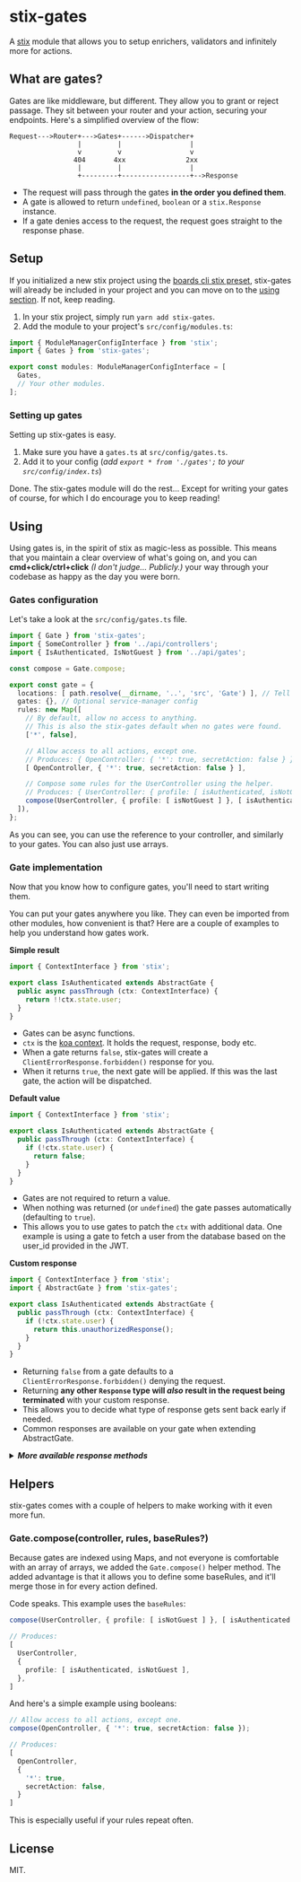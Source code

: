 # stix-gates

A [stix](https://github.com/SpoonX/stix) module that allows you to setup enrichers, validators and infinitely more for actions.

## What are gates?

Gates are like middleware, but different. They allow you to grant or reject passage. They sit between your router and your action, securing your endpoints. Here's a simplified overview of the flow:

```
Request--->Router+--->Gates+------>Dispatcher+
                 |         |                 |
                 v         v                 v
                404       4xx               2xx
                 |         |                 |
                 +---------+-----------------+-->Response
```

- The request will pass through the gates **in the order you defined them**.
- A gate is allowed to return `undefined`, `boolean` or a `stix.Response` instance.
- If a gate denies access to the request, the request goes straight to the response phase.

## Setup

If you initialized a new stix project using the [boards cli stix preset](https://github.com/SpoonX/boards-preset-stix), stix-gates will already be included in your project and you can move on to the [using section](#using). If not, keep reading.

1. In your stix project, simply run `yarn add stix-gates`.
2. Add the module to your project's `src/config/modules.ts`:

```ts
import { ModuleManagerConfigInterface } from 'stix';
import { Gates } from 'stix-gates';

export const modules: ModuleManagerConfigInterface = [
  Gates,
  // Your other modules.
];
```

### Setting up gates

Setting up stix-gates is easy.

1. Make sure you have a `gates.ts` at `src/config/gates.ts`.
2. Add it to your config (_add `export * from './gates';` to your `src/config/index.ts`_)

Done. The stix-gates module will do the rest... Except for writing your gates of course, for which I do encourage you to keep reading!

## Using

Using gates is, in the spirit of stix as magic-less as possible. This means that you maintain a clear overview of what's going on, and you can **cmd+click/ctrl+click** _(I don't judge... Publicly.)_ your way through your codebase as happy as the day you were born.

### Gates configuration

Let's take a look at the `src/config/gates.ts` file.

```ts
import { Gate } from 'stix-gates';
import { SomeController } from '../api/controllers';
import { IsAuthenticated, IsNotGuest } from '../api/gates';

const compose = Gate.compose;

export const gate = {
  locations: [ path.resolve(__dirname, '..', 'src', 'Gate') ], // Tell stix-gates where it can find your Gate classes
  gates: {}, // Optional service-manager config
  rules: new Map([
    // By default, allow no access to anything.
    // This is also the stix-gates default when no gates were found.
    ['*', false],

    // Allow access to all actions, except one.
    // Produces: { OpenController: { '*': true, secretAction: false } }
    [ OpenController, { '*': true, secretAction: false } ],

    // Compose some rules for the UserController using the helper.
    // Produces: { UserController: { profile: [ isAuthenticated, isNotGuest ] } }
    compose(UserController, { profile: [ isNotGuest ] }, [ isAuthenticated ]),
  ]),
};
```

As you can see, you can use the reference to your controller, and similarly to your gates. You can also just use arrays.

### Gate implementation

Now that you know how to configure gates, you'll need to start writing them.

You can put your gates anywhere you like. They can even be imported from other modules, how convenient is that? Here are a couple of examples to help you understand how gates work.

**Simple result**

```ts
import { ContextInterface } from 'stix';

export class IsAuthenticated extends AbstractGate {
  public async passThrough (ctx: ContextInterface) {
    return !!ctx.state.user;
  }	
}
```

- Gates can be async functions.
- `ctx` is the [koa context](https://koajs.com/#context). It holds the request, response, body etc.
- When a gate returns `false`, stix-gates will create a `ClientErrorResponse.forbidden()` response for you.
- When it returns `true`, the next gate will be applied. If this was the last gate, the action will be dispatched.

**Default value**

```ts
import { ContextInterface } from 'stix';

export class IsAuthenticated extends AbstractGate {
  public passThrough (ctx: ContextInterface) {
    if (!ctx.state.user) {
      return false;
    }
  }
}
```

- Gates are not required to return a value.
- When nothing was returned (or `undefined`) the gate passes automatically (defaulting to `true`).
- This allows you to use gates to patch the `ctx` with additional data. One example is using a gate to fetch a user from the database based on the user_id provided in the JWT.

**Custom response**

```ts
import { ContextInterface } from 'stix';
import { AbstractGate } from 'stix-gates';

export class IsAuthenticated extends AbstractGate {
  public passThrough (ctx: ContextInterface) {
    if (!ctx.state.user) {
      return this.unauthorizedResponse();
    }
  }
}
```

- Returning `false` from a gate defaults to a `ClientErrorResponse.forbidden()` denying the request.
- Returning **any other `Response` type will _also_ result in the request being terminated** with your custom response.
- This allows you to decide what type of response gets sent back early if needed.
- Common responses are available on your gate when extending AbstractGate.

<details>
<summary><em><strong>More available response methods</strong></em></summary>
<p>

The AbstractGate extends the AbstractResponseHelper, giving you the following helper methods:

- okResponse
- createdResponse
- notFoundResponse
- requestTimeoutResponse
- forbiddenResponse
- badRequestResponse
- unauthorizedResponse
- internalServerErrorResponse
- permanentRedirectResponse

You can read more about resonses in the Stix documentation.

</p>
</details>


## Helpers

stix-gates comes with a couple of helpers to make working with it even more fun.

### Gate.compose(controller, rules, baseRules?)

Because gates are indexed using Maps, and not everyone is comfortable with an array of arrays, we added the `Gate.compose()` helper method. The added advantage is that it allows you to define some baseRules, and it'll merge those in for every action defined.

Code speaks. This example uses the `baseRules`:

```ts
compose(UserController, { profile: [ isNotGuest ] }, [ isAuthenticated ]);

// Produces:
[
  UserController,
  {
    profile: [ isAuthenticated, isNotGuest ],
  },
]
```

And here's a simple example using booleans:

```ts
// Allow access to all actions, except one.
compose(OpenController, { '*': true, secretAction: false });

// Produces:
[
  OpenController,
  {
    '*': true,
    secretAction: false,
  }
]
```

This is especially useful if your rules repeat often.

## License

MIT.
